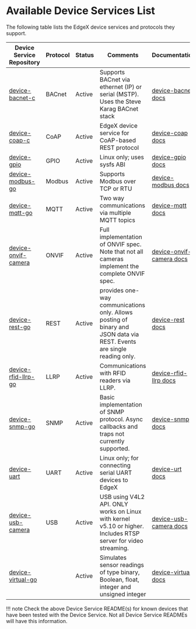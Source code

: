 # Available Device Services List

The following table lists the EdgeX device services and protocols they support.

| Device Service Repository                                                                         | Protocol | Status | Comments | Documentation                                                |
|---------------------------------------------------------------------------------------------------|----------|--------|----------|--------------------------------------------------------------|
| [device-bacnet-c]( https://github.com/edgexfoundry/device-bacnet-c/tree/{{edgexversion}})         | BACnet | Active | Supports BACnet via ethernet (IP) or serial (MSTP).  Uses the Steve Karag BACnet stack | [device-bacnet docs](./device-bacnet.md)                     |
| [device-coap-c]( https://github.com/edgexfoundry/device-coap-c/tree/{{edgexversion}})             | CoAP | Active |  EdgeX device service for CoAP-based REST protocol | [device-coap docs](./device-coap.md)                         |                                                             |
| [device-gpio]( https://github.com/edgexfoundry/device-gpio/tree/{{edgexversion}})                 | GPIO | Active | Linux only; uses sysfs ABI | [device-gpio docs](./device-gpio.md)                         |
| [device-modbus-go]( https://github.com/edgexfoundry/device-modbus-go/tree/{{edgexversion}})       | Modbus | Active | Supports Modbus over TCP or RTU | [device-modbus docs](./device-modbus.md)                     |
| [device-mqtt-go]( https://github.com/edgexfoundry/device-mqtt-go/tree/{{edgexversion}})           | MQTT | Active |  Two way communications via multiple MQTT topics | [device-mqtt docs](./device-mqtt.md)                         | 
| [device-onvif-camera](https://github.com/edgexfoundry/device-onvif-camera/tree/{{edgexversion}})  | ONVIF | Active | Full implementation of ONVIF spec. Note that not all cameras implement the complete ONVIF spec. | [device-onvif-camera docs](./device-onvif-camera/General.md) |
| [device-rest-go]( https://github.com/edgexfoundry/device-rest-go/tree/{{edgexversion}})           | REST | Active| provides one-way communications only.  Allows posting of binary and JSON data via REST.  Events are single reading only.| [device-rest docs](./device-rest.md)                         |
| [device-rfid-llrp-go]( https://github.com/edgexfoundry/device-rfid-llrp-go/tree/{{edgexversion}}) | LLRP | Active| Communications with RFID readers via LLRP. | [device-rfid-llrp docs](./device-rfid-llrp.md)               |
| [device-snmp-go]( https://github.com/edgexfoundry/device-snmp-go/tree/{{edgexversion}})           | SNMP | Active| Basic implementation of SNMP protocol.  Async callbacks and traps not currently supported. | [device-snmp docs](./device-snmp.md)                         |
| [device-uart]( https://github.com/edgexfoundry/device-uart/tree/{{edgexversion}})                 | UART |Active| Linux only; for connecting serial UART devices to EdgeX | [device-urt docs](./device-uart.md)                          |
| [device-usb-camera](https://github.com/edgexfoundry/device-usb-camera/tree/{{edgexversion}})      | USB | Active | USB using V4L2 API. ONLY works on Linux with kernel v5.10 or higher. Includes RTSP server for video streaming. | [device-usb-camera docs](./device-usb-camera/General.md)     |
| [device-virtual-go]( https://github.com/edgexfoundry/device-virtual-go/tree/{{edgexversion}})     | | Active| Simulates sensor readings of type binary, Boolean, float, integer and unsigned integer | [device-virtual docs](./device-virtual/Ch-VirtualDevice.md)  |

!!! note
    Check the above Device Service README(s) for known devices that have been tested with the Device Service. Not all Device Service READMEs will have this information.
